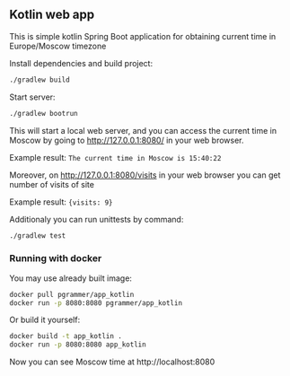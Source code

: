 ## Kotlin web app

This is simple kotlin Spring Boot application for obtaining current time in Europe/Moscow timezone

Install dependencies and build project:
```bash
./gradlew build
```
Start server:
```bash
./gradlew bootrun
```
This will start a local web server, and you can access the current time in Moscow by going to http://127.0.0.1:8080/ in your web browser.

Example result:
```The current time in Moscow is 15:40:22```

Moreover, on http://127.0.0.1:8080/visits in your web browser you can get number of visits of site

Example result:
```{visits: 9}```


Additionaly you can run unittests by command:
```bash
./gradlew test
```

### Running with docker

You may use already built image:

```bash
docker pull pgrammer/app_kotlin
docker run -p 8080:8080 pgrammer/app_kotlin
```

Or build it yourself:

```bash
docker build -t app_kotlin .
docker run -p 8080:8080 app_kotlin
```

Now you can see Moscow time at http://localhost:8080